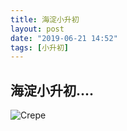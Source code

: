 ```yaml
---
title: 海淀小升初
layout: post
date: "2019-06-21 14:52"
tags: [小升初]
---
```




## 海淀小升初....

![Crepe](https://www.morecheck.cn/assets/images/school.jpg)